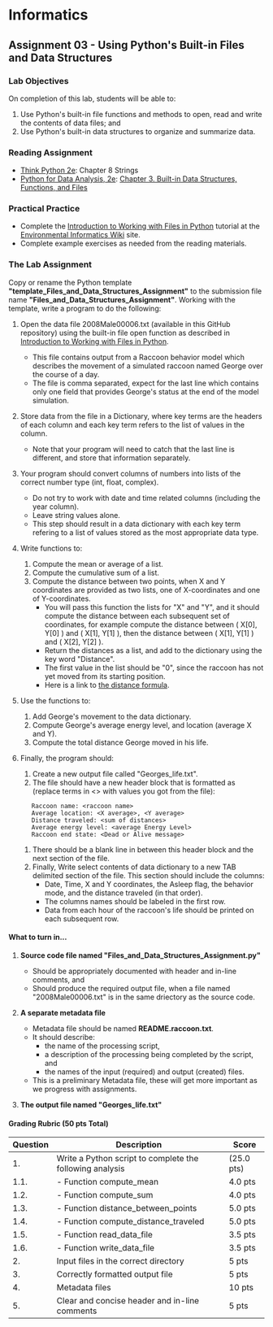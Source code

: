 # Informatics

## Assignment 03 - Using Python's Built-in Files and Data Structures

### Lab Objectives

On completion of this lab, students will be able to:
1. Use Python's built-in file functions and methods to open, read and write the contents of data files; and
2. Use Python's built-in data structures to organize and summarize data.

### Reading Assignment

- [Think Python 2e](https://greenteapress.com/wp/think-python-2e/): Chapter 8 Strings
- [Python for Data Analysis, 2e](https://learning.oreilly.com/library/view/python-for-data/9781491957653/): [Chapter 3. Built-in Data Structures, Functions, and Files](https://learning.oreilly.com/library/view/python-for-data/9781491957653/ch03.html)

### Practical Practice

- Complete the [Introduction to Working with Files in Python](https://wiki.itap.purdue.edu/display/environmentalinformatics/Introduction+to+working+with+files+in+Python) tutorial at the [Environmental Informatics Wiki](https://wiki.itap.purdue.edu/display/environmentalinformatics) site.
- Complete example exercises as needed from the reading materials.

### The Lab Assignment

Copy or rename the Python template **"template_Files_and_Data_Structures_Assignment"** to the submission file name **"Files_and_Data_Structures_Assignment"**.  Working with the template, write a program to do the following:

1. Open the data file 2008Male00006.txt (available in this GitHub repository) using the built-in file open function as described in [Introduction to Working with Files in Python](https://wiki.itap.purdue.edu/display/environmentalinformatics/Introduction+to+working+with+files+in+Python).  
   - This file contains output from a Raccoon behavior model which describes the movement of a simulated raccoon named George over the course of a day.  
   - The file is comma separated, expect for the last line which contains only one field that provides George's status at the end of the model simulation.
   
2. Store data from the file in a Dictionary, where key terms are the headers of each column and each key term refers to the list of values in the column.
   - Note that your program will need to catch that the last line is different, and store that information separately.
   
3. Your program should convert columns of numbers into lists of the correct number type (int, float, complex).
   - Do not try to work with date and time related columns (including the year column).
   - Leave string values alone.
   - This step should result in a data dictionary with each key term refering to a list of values stored as the most appropriate data type.
   
4. Write functions to:
   1. Compute the mean or average of a list.
   1. Compute the cumulative sum of a list.
   1. Compute the distance between two points, when X and Y coordinates are provided as two lists, one of X-coordinates and one of Y-coordinates.
      - You will pass this function the lists for "X" and "Y", and it should compute the distance between each subsequent set of coordinates, for example compute the distance between ( X\[0\], Y\[0\] ) and ( X\[1\], Y\[1\] ), then the distance between ( X\[1\], Y\[1\] ) and ( X\[2\], Y\[2\] ).
      - Return the distances as a list, and add to the dictionary using the key word "Distance".
      - The first value in the list should be "0", since the raccoon has not yet moved from its starting position.
      - Here is a link to [the distance formula](https://www.mathwarehouse.com/algebra/distance_formula/index.php).
      
5. Use the functions to:
   1. Add George's movement to the data dictionary.
   1. Compute George's average energy level, and location (average X and Y).
   1. Compute the total distance George moved in his life.
   
6. Finally, the program should:
   1. Create a new output file called "Georges_life.txt".
   1. The file should have a new header block that is formatted as (replace terms in <> with values you got from the file):
   ```
      Raccoon name: <raccoon name>
      Average location: <X average>, <Y average>
      Distance traveled: <sum of distances>
      Average energy level: <average Energy Level>
      Raccoon end state: <Dead or Alive message>
   ```
   1. There should be a blank line in between this header block and the next section of the file.
   1. Finally, Write select contents of data dictionary to a new TAB delimited section of the file.  This section should include the columns:
      - Date, Time, X and Y coordinates, the Asleep flag, the behavior mode, and the distance traveled (in that order).
      - The columns names should be labeled in the first row.
      - Data from each hour of the raccoon's life should be printed on each subsequent row.
      
#### What to turn in...

1. **Source code file named "Files_and_Data_Structures_Assignment.py"**

   - Should be appropriately documented with header and in-line comments, and
   - Should produce the required output file, when a file named "2008Male00006.txt" is in the same driectory as the source code.

2. **A separate metadata file** 

   - Metadata file should be named **README.raccoon.txt**.
   - It should describe:
     - the name of the processing script, 
     - a description of the processing being completed by the script, and 
     - the names of the input (required) and output (created) files.  
   - This is a preliminary Metadata file, these will get more important as we progress with assignments.
   
3. **The output file named "Georges_life.txt"**
   
#### Grading Rubric (50 pts Total)

| Question | Description | Score |
| -------- | ----------- | ----- |
| 1. | Write a Python script to complete the following analysis | (25.0 pts) |
| 1.1. | - Function compute_mean | 4.0 pts |
| 1.2. | - Function compute_sum | 4.0 pts |
| 1.3. | - Function distance_between_points | 5.0 pts |
| 1.4. | - Function compute_distance_traveled | 5.0 pts |
| 1.5. | - Function read_data_file | 3.5 pts |
| 1.6. | - Function write_data_file | 3.5 pts |
| 2. | Input files in the correct directory | 5 pts |
| 3. | Correctly formatted output file | 5 pts |
| 4. | Metadata files | 10 pts |
| 5. | Clear and concise header and in-line comments | 5 pts |

